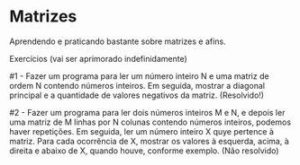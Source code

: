 # Matrizes
Aprendendo e praticando bastante sobre matrizes e afins. 

Exercícios (vai ser aprimorado indefinidamente)

#1 - Fazer um programa para ler um número inteiro N e uma matriz de ordem N contendo números inteiros. Em seguida, mostrar a diagonal principal e a quantidade de valores negativos da matriz. 
(Resolvido!)

#2 - Fazer um programa para ler dois números inteiros M e N, e depois ler uma matriz de M linhas por N colunas contendo números inteiros, podemos haver repetições. Em seguida, ler um número inteiro X quye pertence à matriz. Para cada ocorrência de X, mostrar os valores à esquerda, acima, à direita e abaixo de X, quando houve, conforme exemplo. (Não resolvido)
